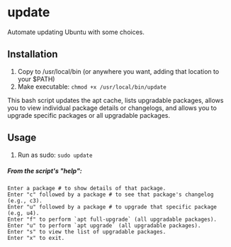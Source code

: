 # update
Automate updating Ubuntu with some choices.

## Installation
1. Copy to /usr/local/bin (or anywhere you want, adding that location to your $PATH)
2. Make executable: `chmod +x /usr/local/bin/update`

This bash script updates the apt cache, lists upgradable packages, allows you to view individual package details or changelogs, and allows you to upgrade specific packages or all upgradable packages.

## Usage
1. Run as sudo: `sudo update`
##### From the script's "help":
```
Enter a package # to show details of that package.
Enter "c" followed by a package # to see that package's changelog (e.g., c3).
Enter "u" followed by a package # to upgrade that specific package (e.g, u4).
Enter "f" to perform `apt full-upgrade` (all upgradable packages).
Enter "u" to perform `apt upgrade` (all upgradable packages).
Enter "s" to view the list of upgradable packages.
Enter "x" to exit.
```
